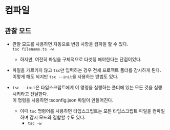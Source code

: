 # 컴파일

## 관찰 모드

- 관찰 모드를 사용하면 자동으로 변경 사항을 컴파일 할 수 있다.  
   `tsc filename.ts -w`

  - 하지만, 여전히 파일을 구체적으로 타겟팅 해야한다는 단점이있다.

- 파일을 가르키지 않고 `tsc`만 입력하는 경우 전체 프로젝트 폴더를 감시하게 된다.
  이렇게 해도 되지만 `tsc --init`을 사용하는 방법도 있다.

- `tsc --init`은 타입스크립트에게 이 명령을 실행하는 폴더에 있는 모든 것을 실행시키라고 전달한다.  
  이 명령을 사용하면 tsconfig.json 파일이 만들어진다.

  - 이때 `tsc` 명령어를 사용하면 타입스크립트는 모든 타입스크립트 파일을 컴파일하며 감시 모드와 결합할 수도 있다.
    - `tsc -w`
